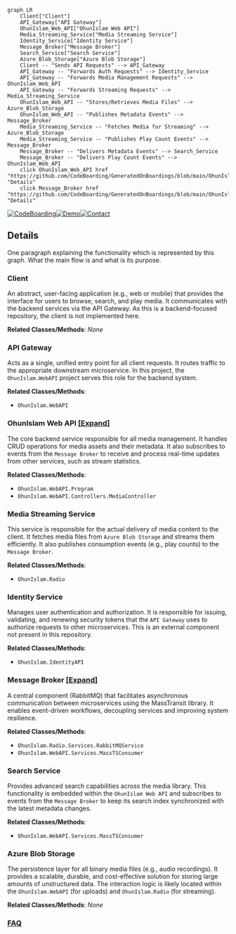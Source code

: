 ```mermaid
graph LR
    Client["Client"]
    API_Gateway["API Gateway"]
    OhunIslam_Web_API["OhunIslam Web API"]
    Media_Streaming_Service["Media Streaming Service"]
    Identity_Service["Identity Service"]
    Message_Broker["Message Broker"]
    Search_Service["Search Service"]
    Azure_Blob_Storage["Azure Blob Storage"]
    Client -- "Sends API Requests" --> API_Gateway
    API_Gateway -- "Forwards Auth Requests" --> Identity_Service
    API_Gateway -- "Forwards Media Management Requests" --> OhunIslam_Web_API
    API_Gateway -- "Forwards Streaming Requests" --> Media_Streaming_Service
    OhunIslam_Web_API -- "Stores/Retrieves Media Files" --> Azure_Blob_Storage
    OhunIslam_Web_API -- "Publishes Metadata Events" --> Message_Broker
    Media_Streaming_Service -- "Fetches Media for Streaming" --> Azure_Blob_Storage
    Media_Streaming_Service -- "Publishes Play Count Events" --> Message_Broker
    Message_Broker -- "Delivers Metadata Events" --> Search_Service
    Message_Broker -- "Delivers Play Count Events" --> OhunIslam_Web_API
    click OhunIslam_Web_API href "https://github.com/CodeBoarding/GeneratedOnBoardings/blob/main/OhunIslam/OhunIslam_Web_API.md" "Details"
    click Message_Broker href "https://github.com/CodeBoarding/GeneratedOnBoardings/blob/main/OhunIslam/Message_Broker.md" "Details"
```

[![CodeBoarding](https://img.shields.io/badge/Generated%20by-CodeBoarding-9cf?style=flat-square)](https://github.com/CodeBoarding/CodeBoarding)[![Demo](https://img.shields.io/badge/Try%20our-Demo-blue?style=flat-square)](https://www.codeboarding.org/demo)[![Contact](https://img.shields.io/badge/Contact%20us%20-%20contact@codeboarding.org-lightgrey?style=flat-square)](mailto:contact@codeboarding.org)

## Details

One paragraph explaining the functionality which is represented by this graph. What the main flow is and what is its purpose.

### Client
An abstract, user-facing application (e.g., web or mobile) that provides the interface for users to browse, search, and play media. It communicates with the backend services via the API Gateway. As this is a backend-focused repository, the client is not implemented here.


**Related Classes/Methods**: _None_

### API Gateway
Acts as a single, unified entry point for all client requests. It routes traffic to the appropriate downstream microservice. In this project, the `OhunIslam.WebAPI` project serves this role for the backend system.


**Related Classes/Methods**:

- `OhunIslam.WebAPI`


### OhunIslam Web API [[Expand]](./OhunIslam_Web_API.md)
The core backend service responsible for all media management. It handles CRUD operations for media assets and their metadata. It also subscribes to events from the `Message Broker` to receive and process real-time updates from other services, such as stream statistics.


**Related Classes/Methods**:

- `OhunIslam.WebAPI.Program`
- `OhunIslam.WebAPI.Controllers.MediaController`


### Media Streaming Service
This service is responsible for the actual delivery of media content to the client. It fetches media files from `Azure Blob Storage` and streams them efficiently. It also publishes consumption events (e.g., play counts) to the `Message Broker`.


**Related Classes/Methods**:

- `OhunIslam.Radio`


### Identity Service
Manages user authentication and authorization. It is responsible for issuing, validating, and renewing security tokens that the `API Gateway` uses to authorize requests to other microservices. This is an external component not present in this repository.


**Related Classes/Methods**:

- `OhunIslam.IdentityAPI`


### Message Broker [[Expand]](./Message_Broker.md)
A central component (RabbitMQ) that facilitates asynchronous communication between microservices using the MassTransit library. It enables event-driven workflows, decoupling services and improving system resilience.


**Related Classes/Methods**:

- `OhunIslam.Radio.Services.RabbitMQService`
- `OhunIslam.WebAPI.Services.MassTSConsumer`


### Search Service
Provides advanced search capabilities across the media library. This functionality is embedded within the `OhunIslam Web API` and subscribes to events from the `Message Broker` to keep its search index synchronized with the latest metadata changes.


**Related Classes/Methods**:

- `OhunIslam.WebAPI.Services.MassTSConsumer`


### Azure Blob Storage
The persistence layer for all binary media files (e.g., audio recordings). It provides a scalable, durable, and cost-effective solution for storing large amounts of unstructured data. The interaction logic is likely located within the `OhunIslam.WebAPI` (for uploads) and `OhunIslam.Radio` (for streaming).


**Related Classes/Methods**: _None_



### [FAQ](https://github.com/CodeBoarding/GeneratedOnBoardings/tree/main?tab=readme-ov-file#faq)